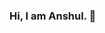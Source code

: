 ### Hi, I am Anshul. 👋

<!--
**anvats/anvats** is a ✨ _special_ ✨ repository because its `README.md` (this file) appears on your GitHub profile.

- 🔭 I’m currently working in the field of Cyber Security.
- 🌱 I’m currently learning SIEM (Security Information & Event Management).
- 💬 Ask me about:
- 📫 How to reach me: Email- imanshulvats@gmail.com Twitter- @VatsAnshul Linkedin- @anshulvats
- ⚡ Fun fact: The Most Expensive Computer Virus(MyDoom) Ever Caused $38.5 Billion In Damages.
-->
